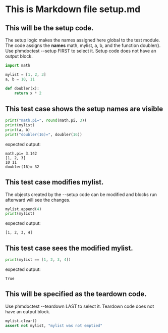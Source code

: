 # This is Markdown file setup.md

## This will be the setup code.
The setup logic makes the names assigned here global to the test module.
The code assigns the **names** math, mylist, a, b, and the function doubler().
Use phmdoctest --setup FIRST to select it.
Setup code does not have an output block.
```python
import math

mylist = [1, 2, 3]
a, b = 10, 11

def doubler(x):
    return x * 2
```

## This test case shows the setup names are visible
```python
print("math.pi=", round(math.pi, 3))
print(mylist)
print(a, b)
print("doubler(16)=", doubler(16))
```
expected output:
```
math.pi= 3.142
[1, 2, 3]
10 11
doubler(16)= 32
```

## This test case modifies mylist.
The objects created by the --setup code can be modified
and blocks run afterward will see the changes.
```python
mylist.append(4)
print(mylist)
```
expected output:
```
[1, 2, 3, 4]
```

## This test case sees the modified mylist.
```python
print(mylist == [1, 2, 3, 4])
```
expected output:
```
True
```

## This will be specified as the teardown code.
Use phmdoctest --teardown LAST to select it.
Teardown code does not have an output block.
```python
mylist.clear()
assert not mylist, "mylist was not emptied"
```
